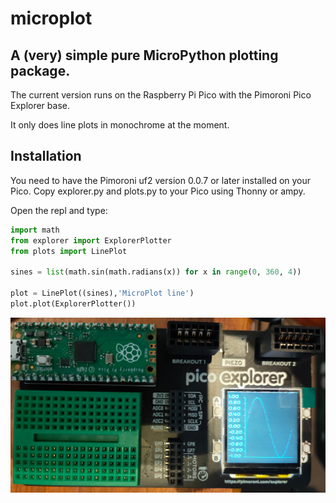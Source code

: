 # microplot

## A (very) simple pure MicroPython plotting package.

The current version runs on the Raspberry Pi Pico with the Pimoroni Pico Explorer base.

It only does line plots in monochrome at the moment.

## Installation

You need to have the Pimoroni uf2 version 0.0.7 or later installed on your Pico.
Copy explorer.py and plots.py to your Pico using Thonny or ampy.

Open the repl and type:
```python
import math
from explorer import ExplorerPlotter
from plots import LinePlot

sines = list(math.sin(math.radians(x)) for x in range(0, 360, 4))

plot = LinePlot((sines),'MicroPlot line')
plot.plot(ExplorerPlotter())
```

![Sample Plot](docs/img/sine.jpg)